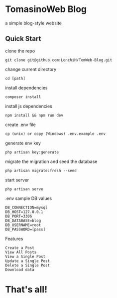 # TomasinoWeb Blog
a simple blog-style website

## Quick Start 
clone the repo
```
git clone git@github.com:LonchiH/TomWeb-Blog.git
```

change current directory

```
cd [path]
```
install dependencies
```
composer install
````
install js dependencies
```
npm install && npm run dev
````
create .env file
```
cp (unix) or copy (Windows) .env.example .env
```
generate env key
```
php artisan key:generate
```
migrate the migration and seed the database
```
php artisan migrate:fresh --seed
```
start server
```
php artisan serve
```
.env sample DB values
```
DB_CONNECTION=mysql
DB_HOST=127.0.0.1
DB_PORT=3306
DB_DATABASE=blog
DB_USERNAME=root
DB_PASSWORD=[pass]
```
Features
```
Create a Post
View All Posts
View a Single Post
Update a Single Post
Delete a Single Post
Download data
```

# That's all!



